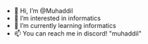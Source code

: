 - 👋 Hi, I’m @Muhaddil
- 👀 I’m interested in informatics
- 🌱 I’m currently learning informatics
- 📫 You can reach me in discord! "muhaddil"

